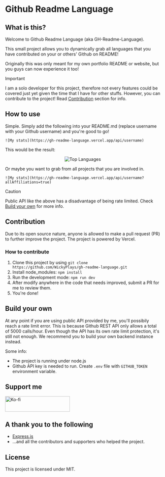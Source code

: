 # Github Readme Language

## What is this?

Welcome to Github Readme Language (aka GH-Readme-Language).

This small project allows you to dynamically grab all languages that you have contributed on your or others' Github on README!

Originally this was only meant for my own portfolio README or website, but you guys can now experience it too!

> [!IMPORTANT]
> I am a solo developer for this project, therefore not every features could be covered just yet given the time that I have for other stuffs. However, you can contribute to the project! Read [Contribution](#contribution) section for info.

## How to use

Simple. Simply add the following into your README.md (replace username with your Github username) and you're good to go!

```
![My stats](https://gh-readme-language.vercel.app/api/username)
```

This would be the result:

<p align="center">
  <img src="https://gh-readme-language.vercel.app/api/WickyPlays" alt="Top Languages" />
</p>

Or maybe you want to grab from all projects that you are involved in.

```
![My stats](https://gh-readme-language.vercel.app/api/username?allAffiliations=true)
```

> [!CAUTION]
> Public API like the above has a disadvantage of being rate limited. Check [Build your own](#build-your-own) for more info.

## Contribution

Due to its open source nature, anyone is allowed to make a pull request (PR) to further improve the project.
The project is powered by Vercel.

### How to contribute
1. Clone this project by using `git clone https://github.com/WickyPlays/gh-readme-language.git`
2. Install node_modules: `npm install`
3. Run the development mode: `npm run dev`
4. After modify anywhere in the code that needs improved, submit a PR for me to review them.
5. You're done!

## Build your own

At any point if you are using public API provided by me, you'll possibily reach a rate limit error. This is because Github REST API only allows a total of 5000 calls/hour. Even though the API has its own rate limit protection, it's still not enough. We recommend you to build your own backend instance instead.

Some info:
+ The project is running under node.js
+ Github API key is needed to run. Create `.env` file with `GITHUB_TOKEN` environment variable.

## Support me

 <a href="https://ko-fi.com/wicky">
    <img src="https://cdn.ko-fi.com/cdn/kofi3.png?v=3" height="50" width="210" alt="Ko-fi" />
  </a>

## A thank you to the following

- [Express.js](https://expressjs.com/)
- ...and all the contributors and supporters who helped the project.

## License

This project is licensed under MIT.
